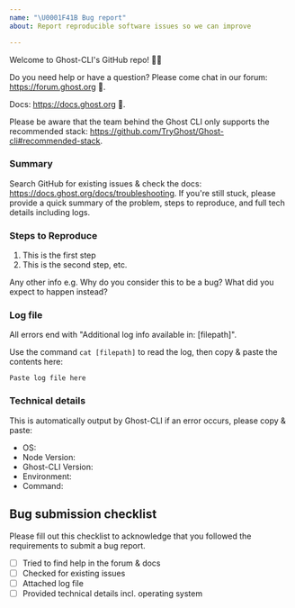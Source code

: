```yaml
---
name: "\U0001F41B Bug report"
about: Report reproducible software issues so we can improve

---
```


Welcome to Ghost-CLI's GitHub repo! 👋🎉

Do you need help or have a question? Please come chat in our forum: https://forum.ghost.org 👫.

Docs: https://docs.ghost.org 📖.

Please be aware that the team behind the Ghost CLI only supports the recommended stack: https://github.com/TryGhost/Ghost-cli#recommended-stack.

### Summary

Search GitHub for existing issues & check the docs: https://docs.ghost.org/docs/troubleshooting. If you're still stuck, please provide a quick summary of the problem, steps to reproduce, and full tech details including logs.

### Steps to Reproduce

1. This is the first step
2. This is the second step, etc.

Any other info e.g. Why do you consider this to be a bug? What did you expect to happen instead?

### Log file

All errors end with "Additional log info available in: [filepath]".

Use the command `cat [filepath]` to read the log, then copy & paste the contents here:

```
Paste log file here
```

### Technical details

This is automatically output by Ghost-CLI if an error occurs, please copy & paste:

* OS:
* Node Version:
* Ghost-CLI Version:
* Environment:
* Command:

## Bug submission checklist

Please fill out this checklist to acknowledge that you followed the requirements to submit a bug report.

- [ ] Tried to find help in the forum & docs
- [ ] Checked for existing issues
- [ ] Attached log file
- [ ] Provided technical details incl. operating system
